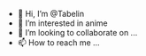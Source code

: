 - 👋 Hi, I’m @Tabelin
- 👀 I’m interested in  anime
- 💞️ I’m looking to collaborate on ...
- 📫 How to reach me ...

<!---
Tabelin/Tabelin is a ✨ special ✨ repository because its `README.md` (this file) appears on your GitHub profile.
You can click the Preview link to take a look at your changes.
--->

